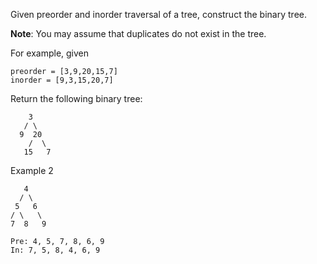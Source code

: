 Given preorder and inorder traversal of a tree, construct the binary tree.

**Note**:
You may assume that duplicates do not exist in the tree.

For example, given
```
preorder = [3,9,20,15,7]
inorder = [9,3,15,20,7]
```

Return the following binary tree:
```
    3
   / \
  9  20
    /  \
   15   7
```

Example 2
```
   4
  / \
 5   6
/ \   \
7  8   9

Pre: 4, 5, 7, 8, 6, 9
In: 7, 5, 8, 4, 6, 9
```